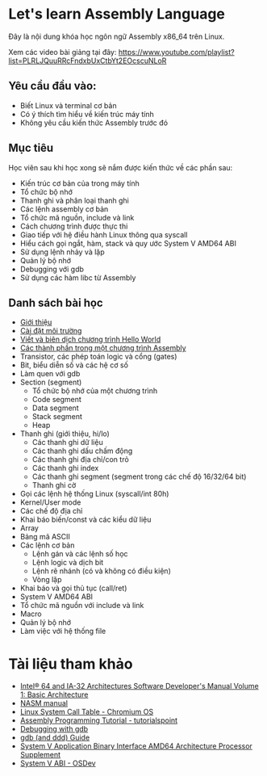 # Let's learn Assembly Language
Đây là nội dung khóa học ngôn ngữ Assembly x86_64 trên Linux.

Xem các video bài giảng tại đây: https://www.youtube.com/playlist?list=PLRLJQuuRRcFndxbUxCtbYt2EOcscuNLoR

## Yêu cầu đầu vào:
- Biết Linux và terminal cơ bản
- Có ý thích tìm hiểu về kiến trúc máy tính
- Không yêu cầu kiến thức Assembly trước đó

## Mục tiêu
Học viên sau khi học xong sẽ nắm được kiến thức về các phần sau:

- Kiến trúc cơ bản của trong máy tính
- Tổ chức bộ nhớ
- Thanh ghi và phân loại thanh ghi
- Các lệnh assembly cơ bản
- Tổ chức mã nguồn, include và link
- Cách chương trình được thực thi
- Giao tiếp với hệ điều hành Linux thông qua syscall
- Hiểu cách gọi ngắt, hàm, stack và quy ước System V AMD64 ABI
- Sử dụng lệnh nhảy và lặp
- Quản lý bộ nhớ
- Debugging với gdb
- Sử dụng các hàm libc từ Assembly

## Danh sách bài học
- [Giới thiệu](https://youtu.be/ISZwMjDWJl4)
- [Cài đặt môi trường](https://youtu.be/bFLv9VVrFSc)
- [Viết và biên dịch chương trình Hello World](https://youtu.be/uaDyCNSw7p8)
- [Các thành phần trong một chương trình Assembly](https://youtu.be/nqaedSHwAZY)
- Transistor, các phép toán logic và cổng (gates) 
- Bit, biểu diễn số và các hệ cơ số
- Làm quen với gdb
- Section (segment)
	- Tổ chức bộ nhớ của một chương trình
	- Code segment
	- Data segment
	- Stack segment
	- Heap
- Thanh ghi (giới thiệu, hi/lo)
  - Các thanh ghi dữ liệu
  - Các thanh ghi dấu chấm động
  - Các thanh ghi địa chỉ/con trỏ
  - Các thanh ghi index
  - Các thanh ghi segment (segment trong các chế độ 16/32/64 bit)
  - Thanh ghi cờ
- Gọi các lệnh hệ thống Linux (syscall/int 80h)
- Kernel/User mode
- Các chế độ địa chỉ
- Khai báo biến/const và các kiểu dữ liệu
- Array
- Bảng mã ASCII
- Các lệnh cơ bản
  - Lệnh gán và các lệnh số học
  - Lệnh logic và dịch bit
  - Lệnh rẽ nhánh (có và không có điều kiện)
  - Vòng lặp
- Khai báo và gọi thủ tục (call/ret)
- System V AMD64 ABI
- Tổ chức mã nguồn với include và link
- Macro
- Quản lý bộ nhớ
- Làm việc với hệ thống file

# Tài liệu tham khảo
- [Intel® 64 and IA-32 Architectures Software Developer's Manual Volume 1: Basic Architecture](https://www.intel.com/content/www/us/en/developer/articles/technical/intel-sdm.html)
- [NASM manual](https://www.nasm.us/xdoc/2.16.03/html/nasmdoc0.html)
- [Linux System Call Table - Chromium OS](https://www.chromium.org/chromium-os/developer-library/reference/linux-constants/syscalls/)
- [Assembly Programming Tutorial - tutorialspoint](https://www.tutorialspoint.com/assembly_programming/index.htm)
- [Debugging with gdb](https://www.eecs.umich.edu/courses/eecs373/readings/Debugger.pdf)
- [gdb (and ddd) Guide](https://www.cs.swarthmore.edu/~newhall/unixhelp/howto_gdb.php)
- [System V Application Binary Interface AMD64 Architecture Processor Supplement](https://cs61.seas.harvard.edu/site/2022/pdf/x86-64-abi-20210928.pdf)
- [System V ABI - OSDev](https://wiki.osdev.org/System_V_ABI)
